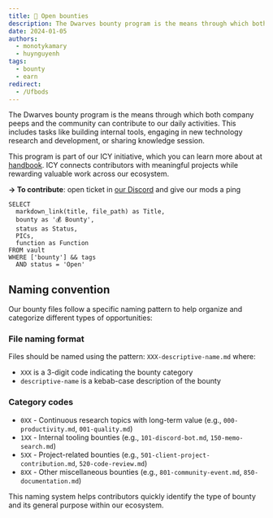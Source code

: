 ```yaml
---
title: 👾 Open bounties
description: The Dwarves bounty program is the means through which both company peeps and the community can contribute to our daily activities. This includes tasks like building internal tools, engaging in new technology research and development, or sharing knowledge session
date: 2024-01-05
authors:
  - monotykamary
  - huynguyenh
tags:
  - bounty
  - earn
redirect:
  - /Ufbods
---
```


The Dwarves bounty program is the means through which both company peeps and the community can contribute to our daily activities. This includes tasks like building internal tools, engaging in new technology research and development, or sharing knowledge session.

This program is part of our ICY initiative, which you can learn more about at [handbook](https://github.com/dwarvesf/handbook/blob/master/community/icy.md). ICY connects contributors with meaningful projects while rewarding valuable work across our ecosystem.

**→ To contribute**: open ticket in [our Discord](https://discord.gg/dfoundation) and give our mods a ping

```dsql-table
SELECT
  markdown_link(title, file_path) as Title,
  bounty as '💰 Bounty',
  status as Status,
  PICs,
  function as Function
FROM vault
WHERE ['bounty'] && tags
  AND status = 'Open'
```

## Naming convention

Our bounty files follow a specific naming pattern to help organize and categorize different types of opportunities:

### File naming format

Files should be named using the pattern: `XXX-descriptive-name.md` where:

- `XXX` is a 3-digit code indicating the bounty category
- `descriptive-name` is a kebab-case description of the bounty

### Category codes

- `0XX` - Continuous research topics with long-term value (e.g., `000-productivity.md`, `001-quality.md`)
- `1XX` - Internal tooling bounties (e.g., `101-discord-bot.md`, `150-memo-search.md`)
- `5XX` - Project-related bounties (e.g., `501-client-project-contribution.md`, `520-code-review.md`)
- `8XX` - Other miscellaneous bounties (e.g., `801-community-event.md`, `850-documentation.md`)

This naming system helps contributors quickly identify the type of bounty and its general purpose within our ecosystem.
